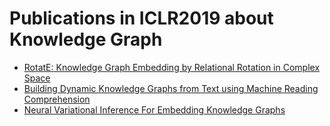 # Publications in ICLR2019 about Knowledge Graph
* [RotatE: Knowledge Graph Embedding by Relational Rotation in Complex Space](https://github.com/wds-seu/Knowledge-Graph-Publications/blob/master/conference_publication/iclr2019/sdn_iclr2019/README.md)
* [Building Dynamic Knowledge Graphs from Text using Machine Reading Comprehension](https://github.com/wds-seu/Knowledge-Graph-Publications/blob/master/conference_publication/iclr2019/dmy_iclr2019/README.md)
* [Neural Variational Inference For Embedding Knowledge Graphs](https://github.com/wds-seu/Knowledge-Graph-Publications/blob/master/conference_publication/iclr2019/dmy_iclr2019/README.md)
